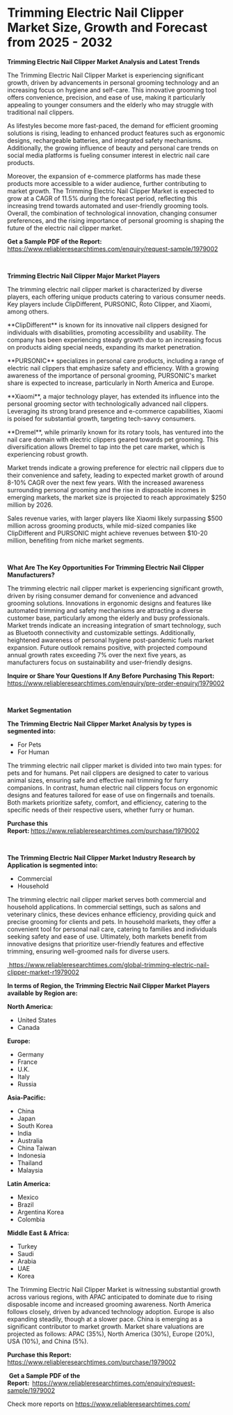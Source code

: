 <p><h1>Trimming Electric Nail Clipper Market Size, Growth and Forecast from 2025 - 2032</h1></p><p><strong>Trimming Electric Nail Clipper Market Analysis and Latest Trends</strong></p>
<p><p>The Trimming Electric Nail Clipper Market is experiencing significant growth, driven by advancements in personal grooming technology and an increasing focus on hygiene and self-care. This innovative grooming tool offers convenience, precision, and ease of use, making it particularly appealing to younger consumers and the elderly who may struggle with traditional nail clippers. </p><p>As lifestyles become more fast-paced, the demand for efficient grooming solutions is rising, leading to enhanced product features such as ergonomic designs, rechargeable batteries, and integrated safety mechanisms. Additionally, the growing influence of beauty and personal care trends on social media platforms is fueling consumer interest in electric nail care products.</p><p>Moreover, the expansion of e-commerce platforms has made these products more accessible to a wider audience, further contributing to market growth. The Trimming Electric Nail Clipper Market is expected to grow at a CAGR of 11.5% during the forecast period, reflecting this increasing trend towards automated and user-friendly grooming tools. Overall, the combination of technological innovation, changing consumer preferences, and the rising importance of personal grooming is shaping the future of the electric nail clipper market.</p></p>
<p><strong>Get a Sample PDF of the Report:&nbsp;</strong> <a href="https://www.reliableresearchtimes.com/enquiry/request-sample/1979002?utm_campaign=2180&utm_medium=2&utm_source=Github&utm_content=ia&utm_term=28032025&utm_id=trimming-electric-nail-clipper">https://www.reliableresearchtimes.com/enquiry/request-sample/1979002</a></p>
<p>&nbsp;</p>
<p><strong>Trimming Electric Nail Clipper Major Market Players</strong></p>
<p><p>The trimming electric nail clipper market is characterized by diverse players, each offering unique products catering to various consumer needs. Key players include ClipDifferent, PURSONIC, Roto Clipper, and Xiaomi, among others. </p><p>**ClipDifferent** is known for its innovative nail clippers designed for individuals with disabilities, promoting accessibility and usability. The company has been experiencing steady growth due to an increasing focus on products aiding special needs, expanding its market penetration.</p><p>**PURSONIC** specializes in personal care products, including a range of electric nail clippers that emphasize safety and efficiency. With a growing awareness of the importance of personal grooming, PURSONIC's market share is expected to increase, particularly in North America and Europe.</p><p>**Xiaomi**, a major technology player, has extended its influence into the personal grooming sector with technologically advanced nail clippers. Leveraging its strong brand presence and e-commerce capabilities, Xiaomi is poised for substantial growth, targeting tech-savvy consumers.</p><p>**Dremel**, while primarily known for its rotary tools, has ventured into the nail care domain with electric clippers geared towards pet grooming. This diversification allows Dremel to tap into the pet care market, which is experiencing robust growth.</p><p>Market trends indicate a growing preference for electric nail clippers due to their convenience and safety, leading to expected market growth of around 8-10% CAGR over the next few years. With the increased awareness surrounding personal grooming and the rise in disposable incomes in emerging markets, the market size is projected to reach approximately $250 million by 2026.</p><p>Sales revenue varies, with larger players like Xiaomi likely surpassing $500 million across grooming products, while mid-sized companies like ClipDifferent and PURSONIC might achieve revenues between $10-20 million, benefiting from niche market segments.</p></p>
<p>&nbsp;</p>
<p><strong>What Are The Key Opportunities For Trimming Electric Nail Clipper Manufacturers?</strong></p>
<p><p>The trimming electric nail clipper market is experiencing significant growth, driven by rising consumer demand for convenience and advanced grooming solutions. Innovations in ergonomic designs and features like automated trimming and safety mechanisms are attracting a diverse customer base, particularly among the elderly and busy professionals. Market trends indicate an increasing integration of smart technology, such as Bluetooth connectivity and customizable settings. Additionally, heightened awareness of personal hygiene post-pandemic fuels market expansion. Future outlook remains positive, with projected compound annual growth rates exceeding 7% over the next five years, as manufacturers focus on sustainability and user-friendly designs.</p></p>
<p><strong>Inquire or Share Your Questions If Any Before Purchasing This Report:</strong> <a href="https://www.reliableresearchtimes.com/enquiry/pre-order-enquiry/1979002?utm_campaign=2180&utm_medium=2&utm_source=Github&utm_content=ia&utm_term=28032025&utm_id=trimming-electric-nail-clipper">https://www.reliableresearchtimes.com/enquiry/pre-order-enquiry/1979002</a></p>
<p>&nbsp;</p>
<p><strong>Market Segmentation</strong></p>
<p><strong>The Trimming Electric Nail Clipper Market Analysis by types is segmented into:</strong></p>
<p><ul><li>For Pets</li><li>For Human</li></ul></p>
<p><p>The trimming electric nail clipper market is divided into two main types: for pets and for humans. Pet nail clippers are designed to cater to various animal sizes, ensuring safe and effective nail trimming for furry companions. In contrast, human electric nail clippers focus on ergonomic designs and features tailored for ease of use on fingernails and toenails. Both markets prioritize safety, comfort, and efficiency, catering to the specific needs of their respective users, whether furry or human.</p></p>
<p><strong>Purchase this Report:&nbsp;</strong><a href="https://www.reliableresearchtimes.com/purchase/1979002?utm_campaign=2180&utm_medium=2&utm_source=Github&utm_content=ia&utm_term=28032025&utm_id=trimming-electric-nail-clipper">https://www.reliableresearchtimes.com/purchase/1979002</a></p>
<p>&nbsp;</p>
<p><strong>The Trimming Electric Nail Clipper Market Industry Research by Application is segmented into:</strong></p>
<p><ul><li>Commercial</li><li>Household</li></ul></p>
<p><p>The trimming electric nail clipper market serves both commercial and household applications. In commercial settings, such as salons and veterinary clinics, these devices enhance efficiency, providing quick and precise grooming for clients and pets. In household markets, they offer a convenient tool for personal nail care, catering to families and individuals seeking safety and ease of use. Ultimately, both markets benefit from innovative designs that prioritize user-friendly features and effective trimming, ensuring well-groomed nails for diverse users.</p></p>
<p><a href="https://www.reliableresearchtimes.com/global-trimming-electric-nail-clipper-market-r1979002?utm_campaign=2180&utm_medium=2&utm_source=Github&utm_content=ia&utm_term=28032025&utm_id=trimming-electric-nail-clipper">&nbsp;https://www.reliableresearchtimes.com/global-trimming-electric-nail-clipper-market-r1979002</a></p>
<p><strong>In terms of Region, the Trimming Electric Nail Clipper Market Players available by Region are:</strong></p>
<p>
    <p> <strong> North America: </strong>
        <ul>
            <li>United States</li>
            <li>Canada</li>
        </ul>
        </p> 
    <p> <strong> Europe: </strong>
        <ul>
            <li>Germany</li>
            <li>France</li>
            <li>U.K.</li>
            <li>Italy</li>
            <li>Russia</li>
        </ul>
        </p> 
    <p> <strong> Asia-Pacific: </strong>
        <ul>
            <li>China</li>
            <li>Japan</li>
            <li>South Korea</li>
            <li>India</li>
            <li>Australia</li>
            <li>China Taiwan</li>
            <li>Indonesia</li>
            <li>Thailand</li>
            <li>Malaysia</li>
        </ul>
        </p> 
    <p> <strong> Latin America: </strong>
        <ul>
            <li>Mexico</li>
            <li>Brazil</li>
            <li>Argentina Korea</li>
            <li>Colombia</li>
        </ul>
        </p> 
    <p> <strong> Middle East & Africa: </strong>
        <ul>
            <li>Turkey</li>
            <li>Saudi</li>
            <li>Arabia</li>
            <li>UAE</li>
            <li>Korea</li>
        </ul>
    </p>
    </p>
<p><p>The Trimming Electric Nail Clipper Market is witnessing substantial growth across various regions, with APAC anticipated to dominate due to rising disposable income and increased grooming awareness. North America follows closely, driven by advanced technology adoption. Europe is also expanding steadily, though at a slower pace. China is emerging as a significant contributor to market growth. Market share valuations are projected as follows: APAC (35%), North America (30%), Europe (20%), USA (10%), and China (5%).</p></p>
<p><strong>Purchase this Report: </strong><a href="https://www.reliableresearchtimes.com/purchase/1979002?utm_campaign=2180&utm_medium=2&utm_source=Github&utm_content=ia&utm_term=28032025&utm_id=trimming-electric-nail-clipper">https://www.reliableresearchtimes.com/purchase/1979002</a></p>
<p>&nbsp;<strong>Get a Sample PDF of the Report:&nbsp;&nbsp;</strong><a href="https://www.reliableresearchtimes.com/enquiry/request-sample/1979002?utm_campaign=2180&utm_medium=2&utm_source=Github&utm_content=ia&utm_term=28032025&utm_id=trimming-electric-nail-clipper">https://www.reliableresearchtimes.com/enquiry/request-sample/1979002</a></p>
<p><strong></strong></p>
<p>Check more reports on <a href="https://www.reliableresearchtimes.com/?utm_campaign=2180&utm_medium=2&utm_source=Github&utm_content=ia&utm_term=28032025&utm_id=trimming-electric-nail-clipper">https://www.reliableresearchtimes.com/</a></p>